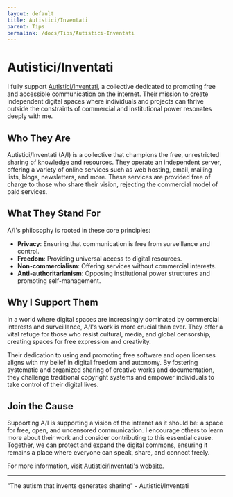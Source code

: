 ```yaml
---
layout: default
title: Autistici/Inventati
parent: Tips
permalink: /docs/Tips/Autistici-Inventati
---
```


# Autistici/Inventati

I fully support [Autistici/Inventati](https://www.autistici.org/), a collective dedicated to promoting free and accessible communication on the internet. Their mission to create independent digital spaces where individuals and projects can thrive outside the constraints of commercial and institutional power resonates deeply with me.

## Who They Are

Autistici/Inventati (A/I) is a collective that champions the free, unrestricted sharing of knowledge and resources. They operate an independent server, offering a variety of online services such as web hosting, email, mailing lists, blogs, newsletters, and more. These services are provided free of charge to those who share their vision, rejecting the commercial model of paid services.

## What They Stand For

A/I's philosophy is rooted in these core principles:

- **Privacy**: Ensuring that communication is free from surveillance and control.
- **Freedom**: Providing universal access to digital resources.
- **Non-commercialism**: Offering services without commercial interests.
- **Anti-authoritarianism**: Opposing institutional power structures and promoting self-management.

## Why I Support Them

In a world where digital spaces are increasingly dominated by commercial interests and surveillance, A/I's work is more crucial than ever. They offer a vital refuge for those who resist cultural, media, and global censorship, creating spaces for free expression and creativity.

Their dedication to using and promoting free software and open licenses aligns with my belief in digital freedom and autonomy. By fostering systematic and organized sharing of creative works and documentation, they challenge traditional copyright systems and empower individuals to take control of their digital lives.

## Join the Cause

Supporting A/I is supporting a vision of the internet as it should be: a space for free, open, and uncensored communication. I encourage others to learn more about their work and consider contributing to this essential cause. Together, we can protect and expand the digital commons, ensuring it remains a place where everyone can speak, share, and connect freely.

For more information, visit [Autistici/Inventati's website](https://www.autistici.org/).

---

"The autism that invents generates sharing" - Autistici/Inventati